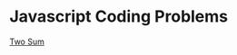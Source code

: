 # Javascript Coding Problems

[Two Sum](https://github.com/tggil96/coding-problems/tree/main/js/two-sum)

